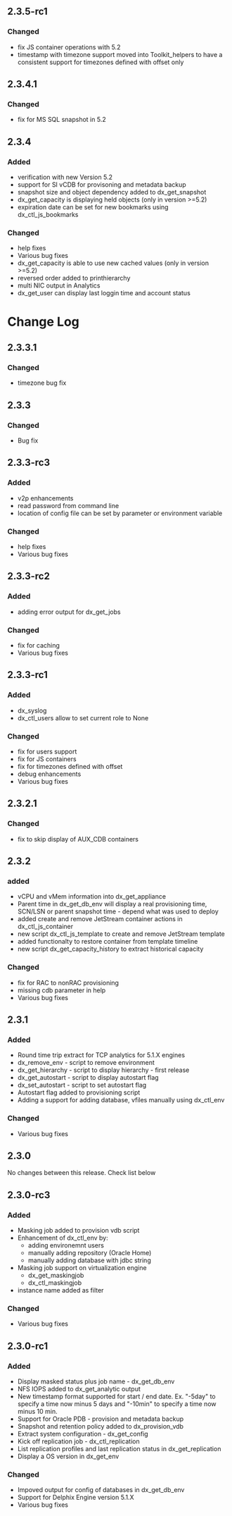 ## 2.3.5-rc1

### Changed

* fix JS container operations with 5.2
* timestamp with timezone support moved into Toolkit_helpers to have a consistent support for timezones defined with offset only

## 2.3.4.1

### Changed

* fix for MS SQL snapshot in 5.2

## 2.3.4

### Added

* verification with new Version 5.2
* support for SI vCDB for provisoning and metadata backup
* snapshot size and object dependency added to dx_get_snapshot
* dx_get_capacity is displaying held objects (only in version >=5.2)
* expiration date can be set for new bookmarks using dx_ctl_js_bookmarks

### Changed

* help fixes
* Various bug fixes 
* dx_get_capacity is able to use new cached values (only in version >=5.2)
* reversed order added to printhierarchy
* multi NIC output in Analytics
* dx_get_user can display last loggin time and account status


# Change Log

## 2.3.3.1

### Changed

* timezone bug fix

## 2.3.3

### Changed

* Bug fix

## 2.3.3-rc3

### Added

* v2p enhancements
* read password from command line
* location of config file can be set by parameter or environment variable

### Changed

* help fixes
* Various bug fixes 

## 2.3.3-rc2 

### Added

* adding error output for dx_get_jobs

### Changed

* fix for caching
* Various bug fixes 

## 2.3.3-rc1

### Added

* dx_syslog 
* dx_ctl_users allow to set current role to None 

### Changed

* fix for users support 
* fix for JS containers 
* fix for timezones defined with offset
* debug enhancements
* Various bug fixes 


## 2.3.2.1

### Changed

* fix to skip display of AUX_CDB containers

## 2.3.2

### added

* vCPU and vMem information into dx_get_appliance
* Parent time in dx_get_db_env will display a real provisioning time, SCN/LSN or parent snapshot time - depend what was used to deploy
* added create and remove JetStream container actions in dx_ctl_js_container
* new script dx_ctl_js_template to create and remove JetStream template 
* added functionalty to restore container from template timeline
* new script dx_get_capacity_history to extract historical capacity

### Changed

* fix for RAC to nonRAC provisioning
* missing cdb parameter in help
* Various bug fixes 

## 2.3.1

### Added

* Round time trip extract for TCP analytics for 5.1.X engines
* dx_remove_env - script to remove environment
* dx_get_hierarchy - script to display hierarchy - first release
* dx_get_autostart - script to display autostart flag
* dx_set_autostart - script to set autostart flag
* Autostart flag added to provisioning script 
* Adding a support for adding database, vfiles manually using dx_ctl_env

### Changed
* Various bug fixes 

## 2.3.0

No changes between this release. Check list below

## 2.3.0-rc3

### Added

* Masking job added to provision vdb script
* Enhancement of dx_ctl_env by:
  * adding environemnt users
  * manually adding repository (Oracle Home)
  * manually adding database with jdbc string
* Masking job support on virtualization engine 
  * dx_get_maskingjob
  * dx_ctl_maskingjob
* instance name added as filter

### Changed
* Various bug fixes 


## 2.3.0-rc1

### Added
* Display masked status plus job name - dx_get_db_env
* NFS IOPS added to dx_get_analytic output
* New timestamp format supported for start / end date. 
Ex. "-5day" to specify a time now minus 5 days and "-10min" to specify a time now minus 10 min.
* Support for Oracle PDB - provision and metadata backup 
* Snapshot and retention policy added to dx_provision_vdb
* Extract system configuration - dx_get_config
* Kick off replication job - dx_ctl_replication
* List replication profiles and last replication status in dx_get_replication
* Display a OS version in dx_get_env

### Changed
* Impoved output for config of databases in dx_get_db_env
* Support for Delphix Engine version 5.1.X 
* Various bug fixes
